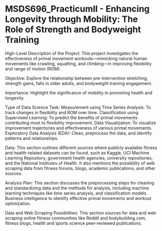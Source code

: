 # MSDS696_PracticumII - Enhancing Longevity through Mobility: The Role of Strength and Bodyweight Training
High-Level Description of the Project: This project investigates the effectiveness of primal movement workouts—mimicking natural human movements like crawling, squatting, and climbing—in improving flexibility and range of motion (ROM). 

Objective: Explore the relationship between pre-intervention stretching, strength gains, falls in older adults, and bodyweight training engagement.

Importance: Highlight the significance of mobility in promoting health and longevity.

Type of Data Science Task: Measurement using Time Series Analysis: To track changes in flexibility and ROM over time. Classification using Supervised Learning: To predict the benefits of primal movements contributing most to flexibility improvement. Data Visualization: To visualize improvement trajectories and effectiveness of various primal movements. 
Exploratory Data Analysis (EDA): Clean, preprocess the data, and identify patterns and relationships.

Data: This section outlines different sources where publicly available fitness and health-related datasets can be found, such as Kaggle, UCI Machine Learning Repository, government health agencies, university repositories, and the National Institutes of Health. It also mentions the possibility of web scraping data from fitness forums, blogs, academic publications, and other sources.

Analysis Plan: This section discusses the preprocessing steps for cleaning and standardizing data and the methods for analysis, including machine learning techniques like time series analysis, and classification models. Business intelligence to identify effective primal movements and workout optimization.

Data and Web Scraping Possibilities: This section sources for data and web scraping online fitness communities like Reddit and bodybuilding.com, fitness blogs, health and sports science peer-reviewed publications.

 
